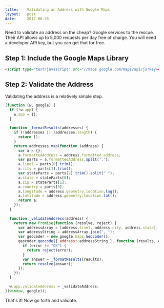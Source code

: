 ```yaml
---
title:    Validating an Address with Google Maps
layout:   post
date:     2017-06-26
---
```


Need to validate an address on the cheap? Google services to the rescue. Their API allows up to 5,000 requests per day free of charge. You will need a developer API key, but you can get that for free.

## Step 1: Include the Google Maps Library

```html
<script type="text/javascript" src="//maps.google.com/maps/api/js?key=<PUT.YOUR.API.KEY.HERE>"></script>
```

## Step 2: Validate the Address

Validating the address is a relatively simple step.

```js
(function (w, google) {
  if (!w.app) {
    w.app = {};
  }
  
  function _formatResults(addresses) {
    if (!addresses || !addresses.length) {
      return [];
    }
    return addresses.map(function (address) {
      var a = {};
      a.formattedAddress = address.formatted_address;
      var parts = a.formattedAddress.split(",");
      a.line1 = parts[0].trim();
      a.city = parts[1].trim();
      var stateParts = parts[2].trim().split(" ");
      a.state = stateParts[0];
      a.zip = stateParts[1];
      a.country = parts[3];
      a.longitude = address.geometry.location.lng();
      a.latitude = address.geometry.location.lat();
      return a;
    });
  }
  
  function _validateAddress(address) {
    return new Promise(function (resolve, reject) {
      var addressArray = [address.line1, address.city, address.state];
      var addressString = addressArray.join(", ");
      var geocoder = new google.maps.Geocoder();
      geocoder.geocode({ address: addressString }, function (results, error) {
        if (error != "OK") {
          return reject(error);
        }
        var answer = _formatResults(results);
        return resolve(answer);
      });
    });
  }
  
  w.app.validateAddress = _validateAddress;
}(window, google));
```

That's it! Now go forth and validate.
